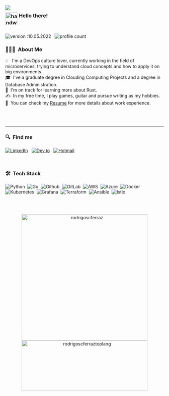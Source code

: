 <img align="left" src="https://media.giphy.com/media/EE2w3QhJ1kpEBhMPbF/giphy.gif" />

### <img alt="handwavegif" src="https://user-images.githubusercontent.com/39513876/112366216-8cfe7400-8cfe-11eb-8116-7d3dbae20e97.gif" width='40' align="left"/> Hello there! 
<br>


![version :10.05.2022](https://img.shields.io/badge/version-25.08.2021-informational) &nbsp;
![profile count](https://komarev.com/ghpvc/?username=rodrigoscferraz&color=red)&nbsp;


### 👨🏻‍💻 &nbsp;About Me

💡 &nbsp; I'm a DevOps culture lover, currently working in the field of microservices, trying to understand cloud concepts and how to apply it on big environments.\
🎓 &nbsp;I've a graduate degree in Clouding Computing Projects and a degree in Database Administration.\
🌱 &nbsp;I'm on track for learning more about Rust.\
✍️ &nbsp;In my free time, I play games, guitar and pursue writing as my hobbies.\
📄 &nbsp;You can check my [Resume](https://1drv.ms/b/s!AhC8ZgbgS2pbhLwNPEq0KZoAA6XIog?e=sBmUtY) for more details about work experience.
<br><br><br><br>
<hr>

### 🔍 &nbsp;Find me

<a href="https://www.linkedin.com/in/rodrigo-ferraz-499b9771/"><img align="center" alt="LinkedIn" src="https://img.shields.io/badge/LinkedIn-0077B5?style=for-the-badge&logo=linkedin&logoColor=white"/></a> &nbsp;
<a href="https://dev.to/rodrigoscferraz"><img align="center" alt="Dev.to" src="https://img.shields.io/badge/dev.to-0A0A0A?style=for-the-badge&logo=dev.to&logoColor=white" /></a> &nbsp;
<a href="mailto:rodrigoferrazsc@hotmail.com"><img align="center" alt="Hotmail" src="https://img.shields.io/badge/Hotmail-0077B5?style=for-the-badge&logo=microsoft&logoColor=white" /></a> &nbsp;


<br>

### 🛠 &nbsp;Tech Stack

![Python](https://img.shields.io/badge/Python-14354C?style=for-the-badge&logo=python&logoColor=white)&nbsp;
![Go](https://img.shields.io/badge/Go-0089D6?style=for-the-badge&logo=go&logoColor=white)&nbsp;
![Github](https://img.shields.io/badge/GitHub-100000?style=for-the-badge&logo=github&logoColor=white)&nbsp;
![GitLab](https://img.shields.io/badge/GitLab-330F63?style=for-the-badge&logo=gitlab&logoColor=white)&nbsp;
![AWS](https://img.shields.io/badge/AWS-232F3E?style=for-the-badge&logo=amazon-aws&logoColor=white)&nbsp;
![Azure](https://img.shields.io/badge/Azure-0089D6?style=for-the-badge&logo=microsoft-azure&logoColor=white)&nbsp;
![Docker](https://img.shields.io/badge/Docker-003399?style=for-the-badge&logo=docker&logoColor=white)&nbsp;
![Kubernetes](https://img.shields.io/badge/Kubernetes-2962FF?style=for-the-badge&logo=kubernetes&logoColor=white)&nbsp;
![Grafana](https://img.shields.io/badge/Grafana-e46c00?style=for-the-badge&logo=grafana&logoColor=white)&nbsp;
![Terraform](https://img.shields.io/badge/Terraform-330F63?style=for-the-badge&logo=terraform&logoColor=white)&nbsp;
![Ansible](https://img.shields.io/badge/Ansible-0A0A0A?style=for-the-badge&logo=ansible&logoColor=white)&nbsp;
![Istio](https://img.shields.io/badge/Istio-2962FF?style=for-the-badge&logo=istio&logoColor=white)&nbsp;



<br><br>
<p align="center"> <img width="400px" src="https://github-readme-stats.vercel.app/api?username=rodrigoscferraz&show_icons=true&theme=gotham" alt="rodrigoscferraz" />
  <img width="400px" height="160px" src="https://github-readme-stats.vercel.app/api/top-langs/?username=rodrigoscferraz&layout=compact&theme=gotham" alt="rodrigoscferraztoplang" />

  
